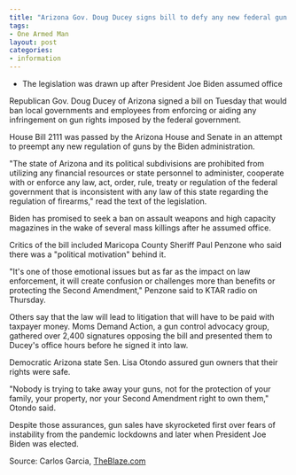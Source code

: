 ```yaml
---
title: "Arizona Gov. Doug Ducey signs bill to defy any new federal gun control laws"
tags:
- One Armed Man
layout: post
categories:
- information
---
```


- The legislation was drawn up after President Joe Biden assumed office

Republican Gov. Doug Ducey of Arizona signed a bill on Tuesday that would ban local governments and employees from enforcing or aiding any infringement on gun rights imposed by the federal government.

House Bill 2111 was passed by the Arizona House and Senate in an attempt to preempt any new regulation of guns by the Biden administration.

"The state of Arizona and its political subdivisions are prohibited from utilizing any financial resources or state personnel to administer, cooperate with or enforce any law, act, order, rule, treaty or regulation of the federal government that is inconsistent with any law of this state regarding the regulation of firearms," read the text of the legislation.

Biden has promised to seek a ban on assault weapons and high capacity magazines in the wake of several mass killings after he assumed office.

Critics of the bill included Maricopa County Sheriff Paul Penzone who said there was a "political motivation" behind it.

"It's one of those emotional issues but as far as the impact on law enforcement, it will create confusion or challenges more than benefits or protecting the Second Amendment," Penzone said to KTAR radio on Thursday.

Others say that the law will lead to litigation that will have to be paid with taxpayer money. Moms Demand Action, a gun control advocacy group, gathered over 2,400 signatures opposing the bill and presented them to Ducey's office hours before he signed it into law.

Democratic Arizona state Sen. Lisa Otondo assured gun owners that their rights were safe.

"Nobody is trying to take away your guns, not for the protection of your family, your property, nor your Second Amendment right to own them," Otondo said.

Despite those assurances, gun sales have skyrocketed first over fears of instability from the pandemic lockdowns and later when President Joe Biden was elected.

Source: Carlos Garcia, [TheBlaze.com](https://www.theblaze.com/news/ducey-arizona-gun-rights-biden)
